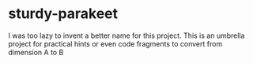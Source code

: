 # sturdy-parakeet
I was too lazy to invent a better name for this project. This is an umbrella project for practical hints or even code fragments to convert from dimension A to B
